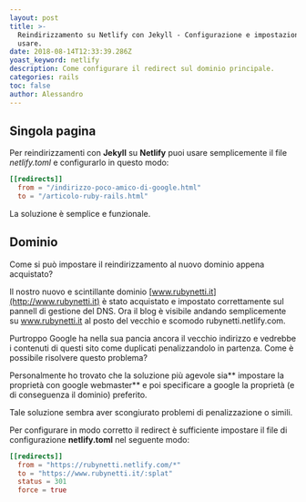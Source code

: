 ```yaml
---
layout: post
title: >-
  Reindirizzamento su Netlify con Jekyll - Configurazione e impostazioni da
  usare.
date: 2018-08-14T12:33:39.286Z
yoast_keyword: netlify
description: Come configurare il redirect sul dominio principale.
categories: rails
toc: false
author: Alessandro
---
```

## Singola pagina

Per reindirizzamenti con **Jekyll** su **Netlify** puoi usare semplicemente il file _netlify.toml_ e configurarlo in questo modo:

```toml
[[redirects]]
  from = "/indirizzo-poco-amico-di-google.html"
  to = "/articolo-ruby-rails.html"
```

La soluzione è semplice e funzionale.

## Dominio

Come si può impostare il reindirizzamento al nuovo dominio appena acquistato?

Il nostro nuovo e scintillante dominio [www.rubynetti.it](http://www.rubynetti.it) è stato acquistato e impostato correttamente sul pannell di gestione del DNS.
Ora il blog è visibile andando semplicemente su www.rubynetti.it al posto del vecchio e scomodo rubynetti.netlify.com.

Purtroppo Google ha nella sua pancia ancora il vecchio indirizzo e vedrebbe i contenuti di questi sito come duplicati penalizzandolo in partenza.
Come è possibile risolvere questo problema?

Personalmente ho trovato che la soluzione più agevole sia** impostare la proprietà con google webmaster** e poi specificare a google la proprietà (e di conseguenza il dominio) preferito.

Tale soluzione sembra aver scongiurato problemi di penalizzazione o simili.

Per configurare in modo corretto il redirect è sufficiente impostare il file di configurazione **netlify.toml**  nel seguente modo:

```toml
[[redirects]]
  from = "https://rubynetti.netlify.com/*"
  to = "https://www.rubynetti.it/:splat"
  status = 301
  force = true
```
